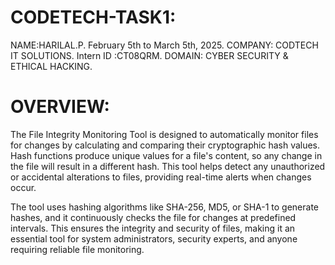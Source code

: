 # CODETECH-TASK1:
NAME:HARILAL.P.
February 5th to March 5th, 2025.
COMPANY: CODTECH IT SOLUTIONS.
Intern ID :CT08QRM.
DOMAIN: CYBER SECURITY & ETHICAL HACKING.

# OVERVIEW:
The File Integrity Monitoring Tool is designed to automatically monitor files for changes by calculating and comparing their cryptographic hash values. Hash functions produce unique values for a file's content, so any change in the file will result in a different hash. This tool helps detect any unauthorized or accidental alterations to files, providing real-time alerts when changes occur.

The tool uses hashing algorithms like SHA-256, MD5, or SHA-1 to generate hashes, and it continuously checks the file for changes at predefined intervals. This ensures the integrity and security of files, making it an essential tool for system administrators, security experts, and anyone requiring reliable file monitoring.
